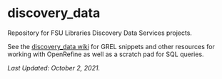 # discovery_data
Repository for FSU Libraries Discovery Data Services projects.

See the [discovery_data wiki](https://github.com/aglerum/discovery_data/wiki) for GREL snippets and other resources for working with OpenRefine as well as a scratch pad for SQL queries.

_Last Updated: October 2, 2021._
